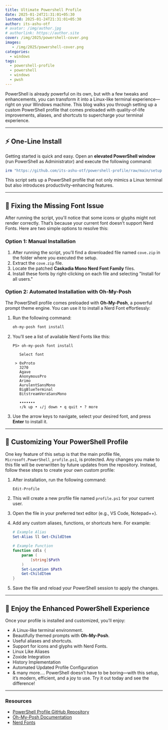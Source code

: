```yaml
---
title: Ultimate Powershell Profile
date: 2025-01-24T21:31:01+05:30
lastmod: 2025-01-24T21:31:01+05:30
author: its-ashu-otf
# avatar: /img/author.jpg
# authorlink: https://author.site
cover: /img/2025/powershell-cover.png
images:
   - /img/2025/powershell-cover.png
categories:
  - windows
tags:
  - powershell-profile
  - powershell
  - windows
  - pwsh
---
```


PowerShell is already powerful on its own, but with a few tweaks and enhancements, you can transform it into a Linux-like terminal experience—right on your Windows machine. This blog walks you through setting up a custom PowerShell profile that comes preloaded with quality-of-life improvements, aliases, and shortcuts to supercharge your terminal experience.

---

## ⚡ One-Line Install

Getting started is quick and easy. Open an **elevated PowerShell window** (run PowerShell as Administrator) and execute the following command:

```powershell
irm "https://github.com/its-ashu-otf/powershell-profile/raw/main/setup.ps1" | iex
```

This script sets up a PowerShell profile that not only mimics a Linux terminal but also introduces productivity-enhancing features.

---

## 🔧 Fixing the Missing Font Issue

After running the script, you'll notice that some icons or glyphs might not render correctly. That’s because your current font doesn’t support Nerd Fonts. Here are two simple options to resolve this:

### Option 1: Manual Installation

1. After running the script, you’ll find a downloaded file named `cove.zip` in the folder where you executed the setup.
2. Extract the `cove.zip` file.
3. Locate the patched **Caskadia Mono Nerd Font Family** files.
4. Install these fonts by right-clicking on each file and selecting "Install for all users."

### Option 2: Automated Installation with Oh-My-Posh

The PowerShell profile comes preloaded with **Oh-My-Posh**, a powerful prompt theme engine. You can use it to install a Nerd Font effortlessly:

1. Run the following command:
    
    ```powershell
    oh-my-posh font install
    ```
    
2. You’ll see a list of available Nerd Fonts like this:
    
    ```
    PS> oh-my-posh font install
    
       Select font
    
     > 0xProto
       3270
       Agave
       AnonymousPro
       Arimo
       AurulentSansMono
       BigBlueTerminal
       BitstreamVeraSansMono
    
       •••••••
       ↑/k up • ↓/j down • q quit • ? more
    ```
    
3. Use the arrow keys to navigate, select your desired font, and press **Enter** to install it.
    

---

## 🎨 Customizing Your PowerShell Profile

One key feature of this setup is that the main profile file, `Microsoft.PowerShell_profile.ps1`, is protected. Any changes you make to this file will be overwritten by future updates from the repository. Instead, follow these steps to create your own custom profile:

1. After installation, run the following command:
    
    ```powershell
    Edit-Profile
    ```
    
2. This will create a new profile file named `profile.ps1` for your current user.
    
3. Open the file in your preferred text editor (e.g., VS Code, Notepad++).
    
4. Add any custom aliases, functions, or shortcuts here. For example:
    
    ```powershell
    # Example Alias
    Set-Alias ll Get-ChildItem
    
    # Example Function
    function cdls {
        param (
            [string]$Path
        )
        Set-Location $Path
        Get-ChildItem
    }
    ```
    
5. Save the file and reload your PowerShell session to apply the changes.
    

---

## 🚀 Enjoy the Enhanced PowerShell Experience

Once your profile is installed and customized, you’ll enjoy:

- A Linux-like terminal environment.
- Beautifully themed prompts with **Oh-My-Posh**.
- Useful aliases and shortcuts.
- Support for icons and glyphs with Nerd Fonts.
- Linux Like Aliases
- Zoxide Integration
- History Implementation
- Automated Updated Profile Configuration
- & many more....
PowerShell doesn’t have to be boring—with this setup, it’s modern, efficient, and a joy to use. Try it out today and see the difference!

---

### Resources

- [PowerShell Profile GitHub Repository](https://github.com/its-ashu-otf/powershell-profile)
- [Oh-My-Posh Documentation](https://ohmyposh.dev/)
- [Nerd Fonts](https://www.nerdfonts.com/)